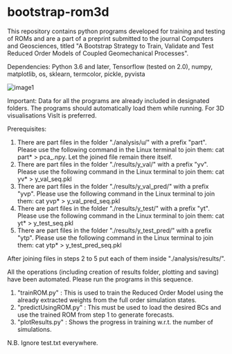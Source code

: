 # bootstrap-rom3d

This repository contains python programs developed for training and testing of ROMs and are a part of a preprint submitted to the journal Computers and Geosciences, titled "A Bootstrap Strategy to Train, Validate and Test Reduced Order Models of Coupled Geomechanical Processes".

Dependencies: Python 3.6 and later, Tensorflow (tested on 2.0), numpy, matplotlib, os, sklearn, termcolor, pickle, pyvista

![image1](https://user-images.githubusercontent.com/113099597/189470334-b1d89245-d0e9-4c47-a750-21ac3da92237.png)

Important: Data for all the programs are already included in designated folders. The programs should automatically load them while running. For 3D visualisations VisIt is preferred.

Prerequisites: 
1) There are part files in the folder "./analysis/u/" with a prefix "part". Please use the following command in the Linux terminal to join them: cat part* > pca_.npy. Let the joined file remain there itself.
2) There are part files in the folder "./results/y_val/" with a prefix "yv". Please use the following command in the Linux terminal to join them: cat yv* > y_val_seq.pkl
3) There are part files in the folder "./results/y_val_pred/" with a prefix "yvp". Please use the following command in the Linux terminal to join them: cat yvp* > y_val_pred_seq.pkl
4) There are part files in the folder "./results/y_test/" with a prefix "yt". Please use the following command in the Linux terminal to join them: cat yt* > y_test_seq.pkl
5) There are part files in the folder "./results/y_test_pred/" with a prefix "ytp". Please use the following command in the Linux terminal to join them: cat ytp* > y_test_pred_seq.pkl

After joining files in steps 2 to 5 put each of them inside "./analysis/results/". 




All the operations (including creation of results folder, plotting and saving) have been automated. Please run the programs in this sequence.
1) "trainROM.py" : This is used to train the Reduced Order Model using the already extracted weights from the full order simulation states.
2) "predictUsingROM.py" : This must be used to load the desired BCs and use the trained ROM from step 1 to generate forecasts.
3) "plotResults.py" : Shows the progress in training w.r.t. the number of simulations.

N.B. Ignore test.txt everywhere.
